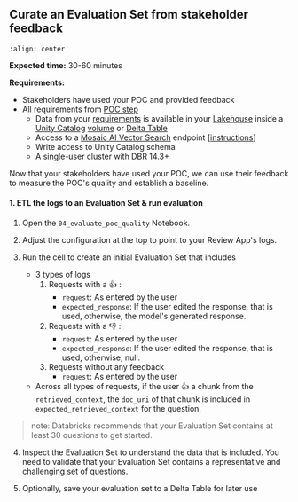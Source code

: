 ## Curate an Evaluation Set from stakeholder feedback

```{image} ../images/5-hands-on/11_img.png
:align: center
```

**Expected time:** 30-60 minutes

**Requirements:**

- Stakeholders have used your POC and provided feedback
- All requirements from [POC step](/nbs/5-hands-on-build-poc.md#how-to-build-a-poc)
  - Data from your [requirements](/nbs/5-hands-on-requirements.md#data) is available in your [Lakehouse](https://www.databricks.com/blog/2020/01/30/what-is-a-data-lakehouse.html) inside a [Unity Catalog](https://www.databricks.com/product/unity-catalog) [volume](https://docs.databricks.com/en/connect/unity-catalog/volumes.html) or [Delta Table](https://docs.databricks.com/en/delta/index.html)
  - Access to a [Mosaic AI Vector Search](https://docs.databricks.com/en/generative-ai/vector-search.html) endpoint [[instructions](https://docs.databricks.com/en/generative-ai/create-query-vector-search.html)]
  - Write access to Unity Catalog schema
  - A single-user cluster with DBR 14.3+

Now that your stakeholders have used your POC, we can use their feedback to measure the POC's quality and establish a baseline.

#### 1. ETL the logs to an Evaluation Set & run evaluation

1. Open the `04_evaluate_poc_quality` Notebook.

2. Adjust the configuration at the top to point to your Review App's logs.

3. Run the cell to create an initial Evaluation Set that includes
   - 3 types of logs
     1. Requests with a 👍 :
        - `request`: As entered by the user
        - `expected_response`: If the user edited the response, that is used, otherwise, the model's generated response.
     2. Requests with a 👎 :
        - `request`: As entered by the user
        - `expected_response`: If the user edited the response, that is used, otherwise, null.
     3. Requests without any feedback
        - `request`: As entered by the user
   - Across all types of requests, if the user 👍 a chunk from the `retrieved_context`, the `doc_uri` of that chunk is included in `expected_retrieved_context` for the question.

> note: Databricks recommends that your Evaluation Set contains at least 30 questions to get started.

4. Inspect the Evaluation Set to understand the data that is included. You need to validate that your Evaluation Set contains a representative and challenging set of questions.

5. Optionally, save your evaluation set to a Delta Table for later use
